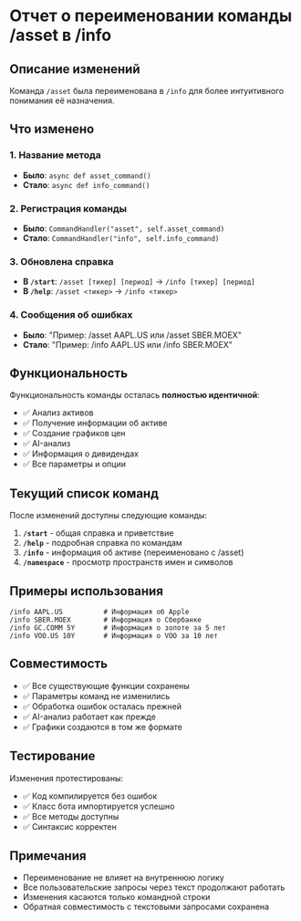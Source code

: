 # Отчет о переименовании команды /asset в /info

## Описание изменений
Команда `/asset` была переименована в `/info` для более интуитивного понимания её назначения.

## Что изменено

### 1. Название метода
- **Было**: `async def asset_command()`
- **Стало**: `async def info_command()`

### 2. Регистрация команды
- **Было**: `CommandHandler("asset", self.asset_command)`
- **Стало**: `CommandHandler("info", self.info_command)`

### 3. Обновлена справка
- **В `/start`**: `/asset [тикер] [период]` → `/info [тикер] [период]`
- **В `/help`**: `/asset <тикер>` → `/info <тикер>`

### 4. Сообщения об ошибках
- **Было**: "Пример: /asset AAPL.US или /asset SBER.MOEX"
- **Стало**: "Пример: /info AAPL.US или /info SBER.MOEX"

## Функциональность
Функциональность команды осталась **полностью идентичной**:
- ✅ Анализ активов
- ✅ Получение информации об активе
- ✅ Создание графиков цен
- ✅ AI-анализ
- ✅ Информация о дивидендах
- ✅ Все параметры и опции

## Текущий список команд
После изменений доступны следующие команды:

1. **`/start`** - общая справка и приветствие
2. **`/help`** - подробная справка по командам
3. **`/info`** - информация об активе (переименовано с /asset)
4. **`/namespace`** - просмотр пространств имен и символов

## Примеры использования
```
/info AAPL.US          # Информация об Apple
/info SBER.MOEX        # Информация о Сбербанке
/info GC.COMM 5Y       # Информация о золоте за 5 лет
/info VOO.US 10Y       # Информация о VOO за 10 лет
```

## Совместимость
- ✅ Все существующие функции сохранены
- ✅ Параметры команд не изменились
- ✅ Обработка ошибок осталась прежней
- ✅ AI-анализ работает как прежде
- ✅ Графики создаются в том же формате

## Тестирование
Изменения протестированы:
- ✅ Код компилируется без ошибок
- ✅ Класс бота импортируется успешно
- ✅ Все методы доступны
- ✅ Синтаксис корректен

## Примечания
- Переименование не влияет на внутреннюю логику
- Все пользовательские запросы через текст продолжают работать
- Изменения касаются только командной строки
- Обратная совместимость с текстовыми запросами сохранена
